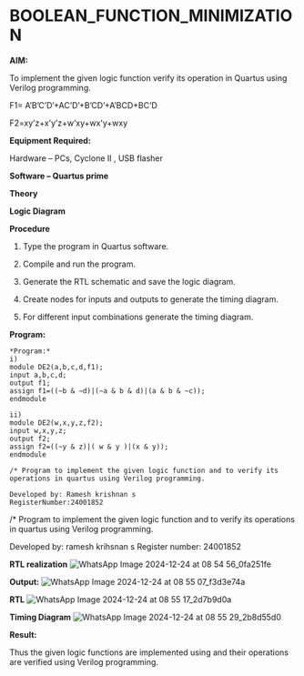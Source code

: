 # BOOLEAN_FUNCTION_MINIMIZATION

**AIM:**

To implement the given logic function verify its operation in Quartus using Verilog programming.

F1= A’B’C’D’+AC’D’+B’CD’+A’BCD+BC’D 

F2=xy’z+x’y’z+w’xy+wx’y+wxy

**Equipment Required:**

Hardware – PCs, Cyclone II , USB flasher

**Software – Quartus prime**

**Theory**

**Logic Diagram**

**Procedure**

1.	Type the program in Quartus software.

2.	Compile and run the program.

3.	Generate the RTL schematic and save the logic diagram.

4.	Create nodes for inputs and outputs to generate the timing diagram.

5.	For different input combinations generate the timing diagram.


**Program:**
```
*Program:*
i)
module DE2(a,b,c,d,f1);
input a,b,c,d;
output f1;
assign f1=((~b & ~d)|(~a & b & d)|(a & b & ~c));
endmodule

ii)
module DE2(w,x,y,z,f2);
input w,x,y,z;
output f2;
assign f2=((~y & z)|( w & y )|(x & y));
endmodule

/* Program to implement the given logic function and to verify its operations in quartus using Verilog programming. 

Developed by: Ramesh krishnan s
RegisterNumber:24001852
```
/* Program to implement the given logic function and to verify its operations in quartus using Verilog programming. 

Developed by: ramesh krihsnan s
Register number: 24001852


**RTL realization**
![WhatsApp Image 2024-12-24 at 08 54 56_0fa251fe](https://github.com/user-attachments/assets/2fd919f2-4b00-40a7-a27d-2e8c22dd32d6)

**Output:**
![WhatsApp Image 2024-12-24 at 08 55 07_f3d3e74a](https://github.com/user-attachments/assets/cc9f2e21-8762-4da3-a962-025bf97d14ff)

**RTL**
![WhatsApp Image 2024-12-24 at 08 55 17_2d7b9d0a](https://github.com/user-attachments/assets/ba0e35cf-2c8b-434a-ad55-14b13838dd6b)

**Timing Diagram**
![WhatsApp Image 2024-12-24 at 08 55 29_2b8d55d0](https://github.com/user-attachments/assets/2d31cf5b-88db-4f2a-a034-34c45493c689)

**Result:**

Thus the given logic functions are implemented using and their operations are verified using Verilog programming.

